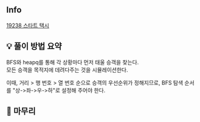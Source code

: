## Info
[19238 스타트 택시](https://www.acmicpc.net/problem/19238)

## 💡 풀이 방법 요약
BFS와 heapq를 통해 각 상황마다 먼저 태울 승객을 찾는다.  
모든 승객을 목적지에 데려다주는 것을 시뮬레이션한다.  
  
이때, 거리 > 행 번호 > 열 번호 순으로 승객의 우선순위가 정해지므로, BFS 탐색 순서를 "상->좌->우->하"로 설정해 주어야 한다.

## 🙂 마무리

